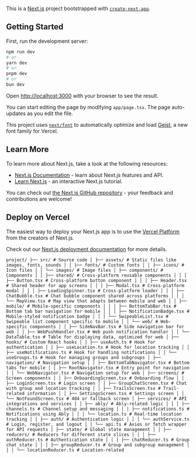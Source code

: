 This is a [Next.js](https://nextjs.org) project bootstrapped with [`create-next-app`](https://nextjs.org/docs/app/api-reference/cli/create-next-app).

## Getting Started

First, run the development server:

```bash
npm run dev
# or
yarn dev
# or
pnpm dev
# or
bun dev
```

Open [http://localhost:3000](http://localhost:3000) with your browser to see the result.

You can start editing the page by modifying `app/page.tsx`. The page auto-updates as you edit the file.

This project uses [`next/font`](https://nextjs.org/docs/app/building-your-application/optimizing/fonts) to automatically optimize and load [Geist](https://vercel.com/font), a new font family for Vercel.

## Learn More

To learn more about Next.js, take a look at the following resources:

- [Next.js Documentation](https://nextjs.org/docs) - learn about Next.js features and API.
- [Learn Next.js](https://nextjs.org/learn) - an interactive Next.js tutorial.

You can check out [the Next.js GitHub repository](https://github.com/vercel/next.js) - your feedback and contributions are welcome!

## Deploy on Vercel

The easiest way to deploy your Next.js app is to use the [Vercel Platform](https://vercel.com/new?utm_medium=default-template&filter=next.js&utm_source=create-next-app&utm_campaign=create-next-app-readme) from the creators of Next.js.

Check out our [Next.js deployment documentation](https://nextjs.org/docs/app/building-your-application/deploying) for more details.

```
project/ ├── src/ # Source code │ ├── assets/ # Static files like images, fonts, sounds │ │ ├── fonts/ # Custom fonts │ │ ├── icons/ # Icon files │ │ └── images/ # Image files │ ├── components/ # Components │ │ ├── shared/ # Cross-platform reusable components │ │ │ ├── Button.tsx # Cross-platform button component │ │ │ ├── Header.tsx # Shared header for app screens │ │ │ ├── Modal.tsx # Cross-platform modal │ │ │ ├── LoadingSpinner.tsx # Cross-platform loader │ │ │ ├── ChatBubble.tsx # Chat bubble component shared across platforms │ │ │ └── MapView.tsx # Map view that adapts between mobile and web │ │ ├── mobile/ # Mobile-specific components │ │ │ ├── BottomTabBar.tsx # Bottom tab bar navigation for mobile │ │ │ ├── NotificationBadge.tsx # Mobile-styled notification badge │ │ │ └── SwipeableList.tsx # Swipeable list component specific to mobile │ │ └── web/ # Web-specific components │ │ ├── SideNavBar.tsx # Side navigation bar for web │ │ ├── WebPushHandler.tsx # Web push notification handler │ │ └── DataTable.tsx # Table for displaying data, optimized for web │ ├── hooks/ # Custom React hooks │ │ ├── useAuth.ts # Hook for authentication │ │ ├── useLocation.ts # Hook for location tracking │ │ ├── useNotifications.ts # Hook for handling notifications │ │ └── useGroups.ts # Hook for managing groups and subgroups │ ├── navigation/ # Navigation setup │ │ ├── BottomTabNavigator.tsx # Bottom tabs for mobile │ │ ├── RootNavigator.tsx # Entry point for navigation │ │ └── WebNavigator.tsx # Navigation setup for web │ ├── screens/ # Screen components │ │ ├── OnboardingScreen.tsx # Onboarding flow │ │ ├── LoginScreen.tsx # Login screen │ │ ├── GroupChatScreen.tsx # Chat with group and location tracking │ │ ├── TrailsScreen.tsx # Trail-related information │ │ ├── SettingsScreen.tsx # Settings screen │ │ └── NotFoundScreen.tsx # 404 or fallback screen │ ├── services/ # API integrations and services │ │ ├── ably/ # Ably-related logic │ │ │ ├── channels.ts # Channel setup and messaging │ │ │ ├── notifications.ts # Notifications using Ably │ │ │ └── location.ts # Real-time location tracking │ │ ├── auth/ # Authentication logic │ │ │ └── authService.ts # Login, register, and logout │ │ └── api.ts # Axios or fetch wrapper for API requests │ ├── state/ # Global state management │ │ ├── reducers/ # Reducers for different state slices │ │ │ ├── authReducer.ts # Authentication state │ │ │ ├── chatReducer.ts # Group chat state │ │ │ ├── groupReducer.ts # Group and subgroup management │ │ │ └── locationReducer.ts # Location-related